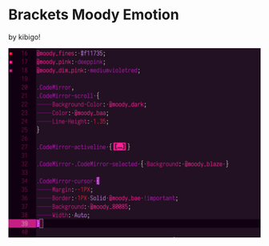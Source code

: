 #  Brackets Moody Emotion

by kibigo!

![Screenshot of Brackets Moody Emotion](screenshots/screenshot01.png)
